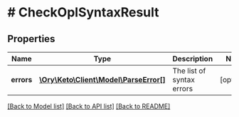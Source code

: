 # # CheckOplSyntaxResult

## Properties

Name | Type | Description | Notes
------------ | ------------- | ------------- | -------------
**errors** | [**\Ory\Keto\Client\Model\ParseError[]**](ParseError.md) | The list of syntax errors | [optional]

[[Back to Model list]](../../README.md#models) [[Back to API list]](../../README.md#endpoints) [[Back to README]](../../README.md)
